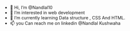 - 👋 Hi, I’m @Nandlal10
- 👀 I’m interested in web development
- 🌱 I’m currently learning Data structure , CSS And HTML.
- 📫 you Can reach me on linkedin @Nandlal Kushwaha

<!---
Nandlal10/Nandlal10 is a ✨ special ✨ repository because its `README.md` (this file) appears on your GitHub profile.
You can click the Preview link to take a look at your changes.
--->
